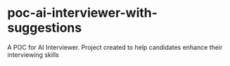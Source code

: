 # poc-ai-interviewer-with-suggestions
A POC for AI Interviewer. Project created to help candidates enhance their interviewing skills
